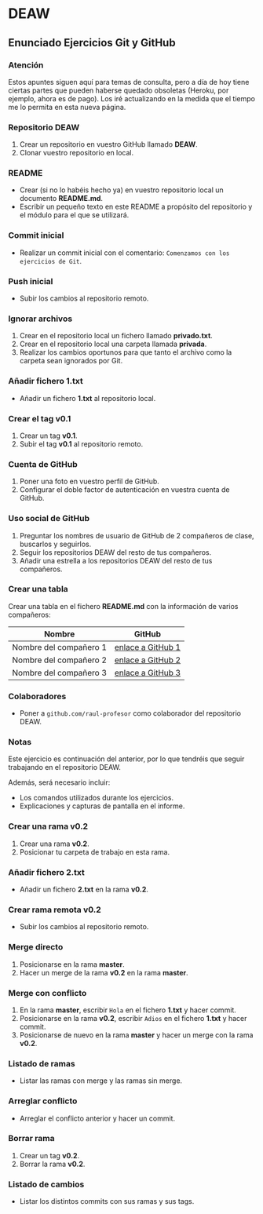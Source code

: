 # DEAW

## Enunciado Ejercicios Git y GitHub

### Atención
Estos apuntes siguen aquí para temas de consulta, pero a día de hoy tiene ciertas partes que pueden haberse quedado obsoletas (Heroku, por ejemplo, ahora es de pago). Los iré actualizando en la medida que el tiempo me lo permita en esta nueva página.

### Repositorio DEAW
1. Crear un repositorio en vuestro GitHub llamado **DEAW**.
2. Clonar vuestro repositorio en local.

### README
- Crear (si no lo habéis hecho ya) en vuestro repositorio local un documento **README.md**.
- Escribir un pequeño texto en este README a propósito del repositorio y el módulo para el que se utilizará.

### Commit inicial
- Realizar un commit inicial con el comentario: `Comenzamos con los ejercicios de Git`.

### Push inicial
- Subir los cambios al repositorio remoto.

### Ignorar archivos
1. Crear en el repositorio local un fichero llamado **privado.txt**.
2. Crear en el repositorio local una carpeta llamada **privada**.
3. Realizar los cambios oportunos para que tanto el archivo como la carpeta sean ignorados por Git.

### Añadir fichero 1.txt
- Añadir un fichero **1.txt** al repositorio local.

### Crear el tag v0.1
1. Crear un tag **v0.1**.
2. Subir el tag **v0.1** al repositorio remoto.

### Cuenta de GitHub
1. Poner una foto en vuestro perfil de GitHub.
2. Configurar el doble factor de autenticación en vuestra cuenta de GitHub.

### Uso social de GitHub
1. Preguntar los nombres de usuario de GitHub de 2 compañeros de clase, buscarlos y seguirlos.
2. Seguir los repositorios DEAW del resto de tus compañeros.
3. Añadir una estrella a los repositorios DEAW del resto de tus compañeros.

### Crear una tabla
Crear una tabla en el fichero **README.md** con la información de varios compañeros:

| Nombre                | GitHub                                |
|-----------------------|---------------------------------------|
| Nombre del compañero 1| [enlace a GitHub 1](#)               |
| Nombre del compañero 2| [enlace a GitHub 2](#)               |
| Nombre del compañero 3| [enlace a GitHub 3](#)               |

### Colaboradores
- Poner a `github.com/raul-profesor` como colaborador del repositorio DEAW.

### Notas
Este ejercicio es continuación del anterior, por lo que tendréis que seguir trabajando en el repositorio DEAW. 

Además, será necesario incluir:
- Los comandos utilizados durante los ejercicios.
- Explicaciones y capturas de pantalla en el informe.

### Crear una rama v0.2
1. Crear una rama **v0.2**.
2. Posicionar tu carpeta de trabajo en esta rama.

### Añadir fichero 2.txt
- Añadir un fichero **2.txt** en la rama **v0.2**.

### Crear rama remota v0.2
- Subir los cambios al repositorio remoto.

### Merge directo
1. Posicionarse en la rama **master**.
2. Hacer un merge de la rama **v0.2** en la rama **master**.

### Merge con conflicto
1. En la rama **master**, escribir `Hola` en el fichero **1.txt** y hacer commit.
2. Posicionarse en la rama **v0.2**, escribir `Adios` en el fichero **1.txt** y hacer commit.
3. Posicionarse de nuevo en la rama **master** y hacer un merge con la rama **v0.2**.

### Listado de ramas
- Listar las ramas con merge y las ramas sin merge.

### Arreglar conflicto
- Arreglar el conflicto anterior y hacer un commit.

### Borrar rama
1. Crear un tag **v0.2**.
2. Borrar la rama **v0.2**.

### Listado de cambios
- Listar los distintos commits con sus ramas y sus tags.
